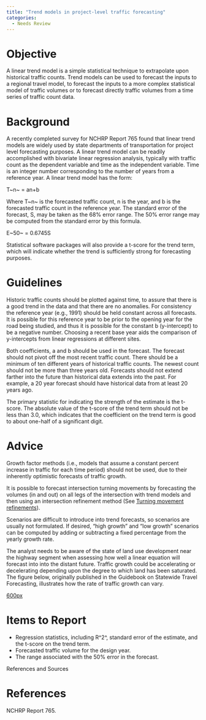 ```yaml
---
title: "Trend models in project-level traffic forecasting"
categories:
  - Needs Review
---
```


Objective
=========

A linear trend model is a simple statistical technique to extrapolate upon historical traffic counts. Trend models can be used to forecast the inputs to a regional travel model, to forecast the inputs to a more complex statistical model of traffic volumes or to forecast directly traffic volumes from a time series of traffic count data.

Background
==========

A recently completed survey for NCHRP Report 765 found that linear trend models are widely used by state departments of transportation for project level forecasting purposes. A linear trend model can be readily accomplished with bivariate linear regression analysis, typically with traffic count as the dependent variable and time as the independent variable. Time is an integer number corresponding to the number of years from a reference year. A linear trend model has the form:

T~n~ = an+b

Where T~n~ is the forecasted traffic count, n is the year, and b is the forecasted traffic count in the reference year.
The standard error of the forecast, S, may be taken as the 68% error range. The 50% error range may be computed from the standard error by this formula.

E~50~ = 0.6745S

Statistical software packages will also provide a t-score for the trend term, which will indicate whether the trend is sufficiently strong for forecasting purposes.

Guidelines
==========

Historic traffic counts should be plotted against time, to assure that there is a good trend in the data and that there are no anomalies.
For consistency the reference year (e.g., 1991) should be held constant across all forecasts. It is possible for this reference year to be prior to the opening year for the road being studied, and thus it is possible for the constant b (y-intercept) to be a negative number. Choosing a recent base year aids the comparison of y-intercepts from linear regressions at different sites.

Both coefficients, a and b should be used in the forecast. The forecast should not pivot off the most recent traffic count.
There should be a minimum of ten different years of historical traffic counts. The newest count should not be more than three years old. Forecasts should not extend farther into the future than historical data extends into the past. For example, a 20 year forecast should have historical data from at least 20 years ago.

The primary statistic for indicating the strength of the estimate is the t-score. The absolute value of the t-score of the trend term should not be less than 3.0, which indicates that the coefficient on the trend term is good to about one-half of a significant digit.

Advice
======

Growth factor methods (i.e., models that assume a constant percent increase in traffic for each time period) should not be used, due to their inherently optimistic forecasts of traffic growth.

It is possible to forecast intersection turning movements by forecasting the volumes (in and out) on all legs of the intersection with trend models and then using an intersection refinement method (See [Turning movement refinements](Turning_movement_refinements_in_project-level_traffic_forecasting)).

Scenarios are difficult to introduce into trend forecasts, so scenarios are usually not formulated. If desired, “high growth” and “low growth” scenarios can be computed by adding or subtracting a fixed percentage from the yearly growth rate.

The analyst needs to be aware of the state of land use development near the highway segment when assessing how well a linear equation will forecast into into the distant future. Traffic growth could be accelerating or decelerating depending upon the degree to which land has been saturated. The figure below, originally published in the Guidebook on Statewide Travel Forecasting, illustrates how the rate of traffic growth can vary.

[600px](file:TrafficLandDevelopment.jpg)

Items to Report
===============

-   Regression statistics, including R^2^, standard error of the estimate, and the t-score on the trend term.
-   Forecasted traffic volume for the design year.
-   The range associated with the 50% error in the forecast.

References and Sources

References
==========

NCHRP Report 765.

